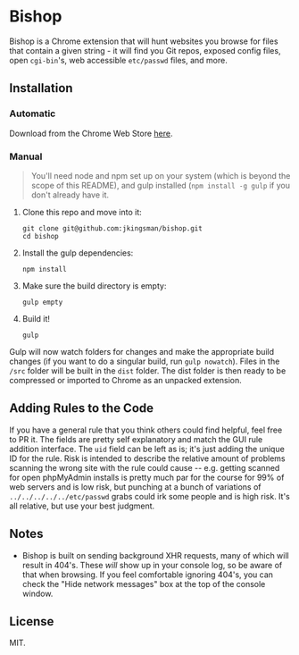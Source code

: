 # Bishop
Bishop is a Chrome extension that will hunt websites you browse for files that contain a given string - it will find you Git repos, exposed config files, open `cgi-bin`'s, web accessible `etc/passwd` files, and more.

## Installation

### Automatic
Download from the Chrome Web Store [here](http://example.com).

### Manual


> You'll need node and npm set up on your system (which is beyond the scope of this README), and gulp installed (`npm install -g gulp` if you don't already have it.

1. Clone this repo and move into it:

	   git clone git@github.com:jkingsman/bishop.git
       cd bishop

2. Install the gulp dependencies:

       npm install

3. Make sure the build directory is empty:

	   gulp empty 

4. Build it!

	   gulp

Gulp will now watch folders for changes and make the appropriate build changes (if you want to do a singular build, run `gulp nowatch`). Files in the `/src` folder will be built in the `dist` folder. The dist folder is then ready to be compressed or imported to Chrome as an unpacked extension.

## Adding Rules to the Code
If you have a general rule that you think others could find helpful, feel free to PR it. The fields are pretty self explanatory and match the GUI rule addition interface. The `uid` field can be left as is; it's just adding the unique ID for the rule. Risk is intended to describe the relative amount of problems scanning the wrong site with the rule could cause -- e.g. getting scanned for open phpMyAdmin installs is pretty much par for the course for 99% of web servers and is low risk, but punching at a bunch of variations of `../../../../../etc/passwd` grabs could irk some people and is high risk. It's all relative, but use your best judgment. 

## Notes
- Bishop is built on sending background XHR requests, many of which will result in 404's. These *will* show up in your console log, so be aware of that when browsing. If you feel comfortable ignoring 404's, you can check the "Hide network messages" box at the top of the console window.

## License
MIT.